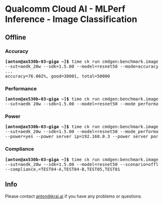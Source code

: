 # Qualcomm Cloud AI - MLPerf Inference - Image Classification

<a name="submit_aedk_20w_offline"></a>
## Offline

<a name="submit_aedk_20w_offline_accuracy"></a>
### Accuracy

<pre>
<b>[anton@ax530b-03-giga ~]&dollar;</b> time ck run cmdgen:benchmark.image-classification.qaic-loadgen --verbose \
--sut=aedk_20w --sdk=1.5.00 --model=resnet50 --mode=accuracy --scenario=offline
...
accuracy=76.002%, good=38001, total=50000
</pre>

<a name="submit_aedk_20w_offline_performance"></a>
### Performance

<pre>
<b>[anton@ax530b-03-giga ~]&dollar;</b> time ck run cmdgen:benchmark.image-classification.qaic-loadgen --verbose \
--sut=aedk_20w --sdk=1.5.00 --model=resnet50 --mode_performance --scenario=offline --target_qps=9666 
</pre>

<a name="submit_aedk_20w_offline_power"></a>
### Power

<pre>
<b>[anton@ax530b-03-giga ~]&dollar;</b> time ck run cmdgen:benchmark.image-classification.qaic-loadgen --verbose \
--sut=aedk_20w --sdk=1.5.00 --model=resnet50 --mode_performance --scenario=offline --target_qps=9666 \
--power=yes --power_server_ip=192.168.0.3 --power_server_port=4949 --sleep_before_ck_benchmark_sec=60
</pre>

<a name="submit_aedk_20w_offline_compliance"></a>
### Compliance

<pre>
<b>[anton@ax530b-03-giga ~]&dollar;</b> time ck run cmdgen:benchmark.image-classification.qaic-loadgen --verbose \
--sut=aedk_20w --sdk=1.5.00 --model=resnet50 --scenario=offline --target_qps=9666 \
--compliance,=TEST04-A,TEST04-B,TEST05,TEST01
</pre>

## Info

Please contact anton@krai.ai if you have any problems or questions.
